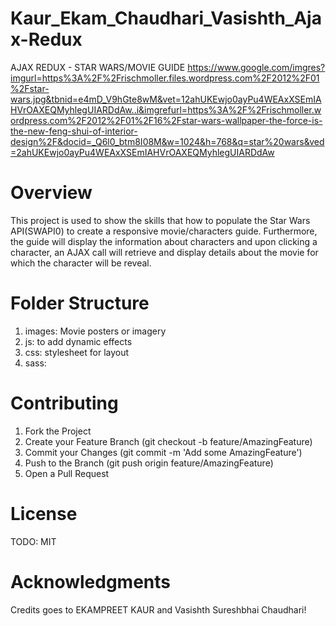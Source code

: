 # Kaur_Ekam_Chaudhari_Vasishth_Ajax-Redux
AJAX REDUX - STAR WARS/MOVIE GUIDE
[https://www.google.com/imgres?imgurl=https%3A%2F%2Frischmoller.files.wordpress.com%2F2012%2F01%2Fstar-wars.jpg&tbnid=e4mD_V9hGte8wM&vet=12ahUKEwjo0ayPu4WEAxXSEmIAHVrOAXEQMyhlegUIARDdAw..i&imgrefurl=https%3A%2F%2Frischmoller.wordpress.com%2F2012%2F01%2F16%2Fstar-wars-wallpaper-the-force-is-the-new-feng-shui-of-interior-design%2F&docid=_Q6l0_btm8I08M&w=1024&h=768&q=star%20wars&ved=2ahUKEwjo0ayPu4WEAxXSEmIAHVrOAXEQMyhlegUIARDdAw
](https://encrypted-tbn0.gstatic.com/images?q=tbn:ANd9GcTDGWgiAQpV8bdFRt2jGVLtGprcHTo8KRBU1vr7NwAyOGpBStn7m1jtJeehALdbAjP8Y2k&usqp=CAU)
# Overview
This project is used to show the skills that how to populate the Star Wars API(SWAPI0) to create a responsive movie/characters guide. Furthermore, the guide will display the information about characters and upon clicking a character, an AJAX call will retrieve and display details about the movie for which the character will be reveal.

# Folder Structure
1. images: Movie posters or imagery
2. js: to add dynamic effects
3. css: stylesheet for layout
4. sass: 

# Contributing

1. Fork the Project
2. Create your Feature Branch (git checkout -b feature/AmazingFeature)
3. Commit your Changes (git commit -m 'Add some AmazingFeature')
4. Push to the Branch (git push origin feature/AmazingFeature)
5. Open a Pull Request

# License

TODO: MIT

# Acknowledgments

Credits goes to EKAMPREET KAUR and Vasishth Sureshbhai Chaudhari!
